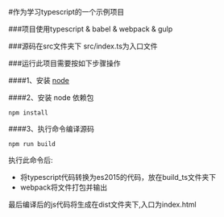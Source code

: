 #作为学习typescript的一个示例项目

###项目使用typescript & babel & webpack & gulp

###源码在src文件夹下
src/index.ts为入口文件

###运行此项目需要按如下步骤操作

####1、安装 [node](https://nodejs.org/en/download/)

####2、安装 node 依赖包
```
npm install
```
####3、执行命令编译源码
```
npm run build
```
执行此命令后:
* 将typescript代码转换为es2015的代码，放在build_ts文件夹下
* webpack将文件打包并输出


最后编译后的js代码将生成在dist文件夹下,入口为index.html

